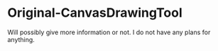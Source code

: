 # Original-CanvasDrawingTool
Will possibly give more information or not.
I do not have any plans for anything.
